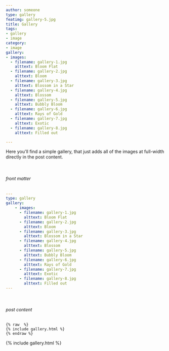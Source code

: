 ```yaml
---
author: someone
type: gallery
featimg: gallery-5.jpg
title: Gallery
tags:
- gallery
- image
category:
- image
gallery:
- images:
  - filename: gallery-1.jpg
    alttext: Bloom Flat
  - filename: gallery-2.jpg
    alttext: Bloom
  - filename: gallery-3.jpg
    alttext: Blossom in a Star
  - filename: gallery-4.jpg
    alttext: Blossom
  - filename: gallery-5.jpg
    alttext: Bubbly Bloom
  - filename: gallery-6.jpg
    alttext: Rays of Gold
  - filename: gallery-7.jpg
    alttext: Exotic
  - filename: gallery-8.jpg
    alttext: Filled out

---
```

Here you'll find a simple gallery, that just adds all of the images at full-width directly in the post content.

<br>

###### front matter

```yml
---
type: gallery
gallery:
    - images:
      - filename: gallery-1.jpg
        alttext: Bloom Flat
      - filename: gallery-2.jpg
        alttext: Bloom
      - filename: gallery-3.jpg
        alttext: Blossom in a Star
      - filename: gallery-4.jpg
        alttext: Blossom
      - filename: gallery-5.jpg
        alttext: Bubbly Bloom
      - filename: gallery-6.jpg
        alttext: Rays of Gold
      - filename: gallery-7.jpg
        alttext: Exotic
      - filename: gallery-8.jpg
        alttext: Filled out
---
```
<br>

###### post content

``` liquid
{% raw  %}
{% include gallery.html %}
{% endraw %}
```

{% include gallery.html %}